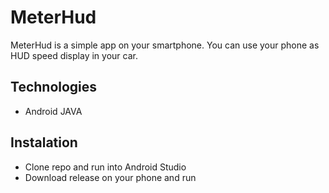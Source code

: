 # MeterHud
MeterHud is a simple app on your smartphone. You can use your phone as HUD speed display in your car.

## Technologies
* Android JAVA

## Instalation
* Clone repo and run into Android Studio
* Download release on your phone and run
